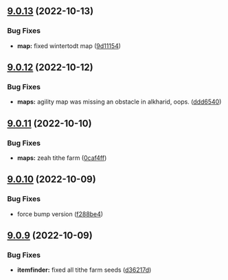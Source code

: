 ## [9.0.13](https://github.com/Torwent/WaspLib/compare/v9.0.12...v9.0.13) (2022-10-13)


### Bug Fixes

* **map:** fixed wintertodt map ([9d11154](https://github.com/Torwent/WaspLib/commit/9d11154e6bb707c73f04fb341131e1c43c8bc071))



## [9.0.12](https://github.com/Torwent/WaspLib/compare/v9.0.11...v9.0.12) (2022-10-12)


### Bug Fixes

* **maps:** agility map was missing an obstacle in alkharid, oops. ([ddd6540](https://github.com/Torwent/WaspLib/commit/ddd65405ad3efd5afbbb1fe5c105fd58c6952881))



## [9.0.11](https://github.com/Torwent/WaspLib/compare/v9.0.10...v9.0.11) (2022-10-10)


### Bug Fixes

* **maps:** zeah tithe farm ([0caf4ff](https://github.com/Torwent/WaspLib/commit/0caf4ff0df018eafe1389e0f41fb516d87494906))



## [9.0.10](https://github.com/Torwent/WaspLib/compare/v9.0.9...v9.0.10) (2022-10-09)


### Bug Fixes

* force bump version ([f288be4](https://github.com/Torwent/WaspLib/commit/f288be445d0f8c520bc694a4b0f792e5c63fffd0))



## [9.0.9](https://github.com/Torwent/WaspLib/compare/v9.0.8...v9.0.9) (2022-10-09)


### Bug Fixes

* **itemfinder:** fixed all tithe farm seeds ([d36217d](https://github.com/Torwent/WaspLib/commit/d36217d4e87c045611bda6d1f7be22d149f72170))




